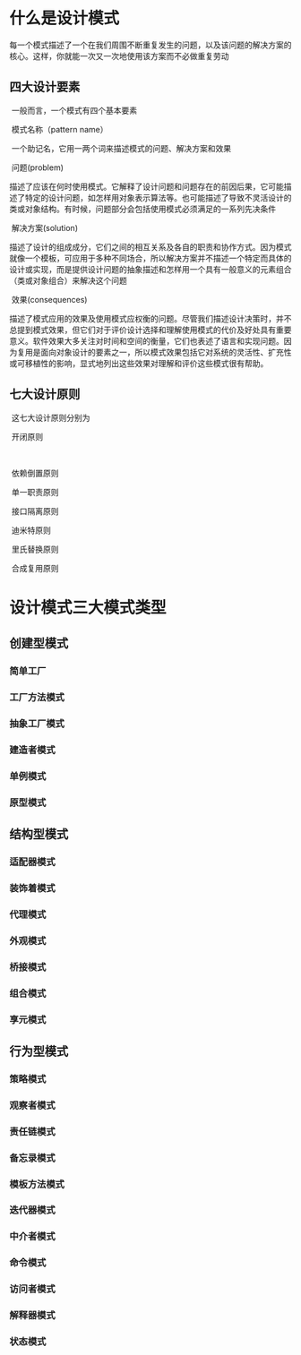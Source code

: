# 什么是设计模式

​	每一个模式描述了一个在我们周围不断重复发生的问题，以及该问题的解决方案的核心。这样，你就能一次又一次地使用该方案而不必做重复劳动

## 四大设计要素

​	一般而言，一个模式有四个基本要素 

​		模式名称（pattern name）

​			一个助记名，它用一两个词来描述模式的问题、解决方案和效果 

​		问题(problem) 

​			描述了应该在何时使用模式。它解释了设计问题和问题存在的前因后果，它可能描述了特定的设计问题，如怎样用对象表示算法等。也可能描述了导致不灵活设计的类或对象结构。有时候，问题部分会包括使用模式必须满足的一系列先决条件 

​		解决方案(solution)  

​			描述了设计的组成成分，它们之间的相互关系及各自的职责和协作方式。因为模式就像一个模板，可应用于多种不同场合，所以解决方案并不描述一个特定而具体的设计或实现，而是提供设计问题的抽象描述和怎样用一个具有一般意义的元素组合（类或对象组合）来解决这个问题 

​		效果(consequences) 

​			描述了模式应用的效果及使用模式应权衡的问题。尽管我们描述设计决策时，并不总提到模式效果，但它们对于评价设计选择和理解使用模式的代价及好处具有重要意义。软件效果大多关注对时间和空间的衡量，它们也表述了语言和实现问题。因为复用是面向对象设计的要素之一，所以模式效果包括它对系统的灵活性、扩充性或可移植性的影响，显式地列出这些效果对理解和评价这些模式很有帮助。 

## 七大设计原则

​	这七大设计原则分别为

​	开闭原则

​		

​	依赖倒置原则



​	单一职责原则



​	接口隔离原则



​	迪米特原则



​	里氏替换原则



​	合成复用原则



# 设计模式三大模式类型

## 创建型模式

### 简单工厂

### 工厂方法模式

### 抽象工厂模式

### 建造者模式

### 单例模式

### 原型模式

## 结构型模式

### 适配器模式

### 装饰着模式

### 代理模式

### 外观模式

### 桥接模式

### 组合模式

### 享元模式

## 行为型模式

### 策略模式

### 观察者模式

### 责任链模式

### 备忘录模式

### 模板方法模式

### 迭代器模式

### 中介者模式

### 命令模式

### 访问者模式

### 解释器模式

### 状态模式